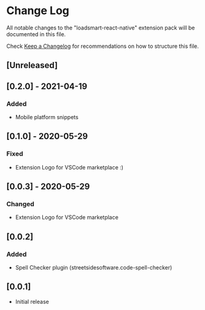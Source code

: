 # Change Log

All notable changes to the "loadsmart-react-native" extension pack will be documented in this file.

Check [Keep a Changelog](http://keepachangelog.com/) for recommendations on how to structure this file.

## [Unreleased]

## [0.2.0] - 2021-04-19
### Added
- Mobile platform snippets

## [0.1.0] - 2020-05-29
### Fixed
- Extension Logo for VSCode marketplace :)

## [0.0.3] - 2020-05-29
### Changed
- Extension Logo for VSCode marketplace

## [0.0.2]
### Added
- Spell Checker plugin (streetsidesoftware.code-spell-checker)

## [0.0.1]
- Initial release
